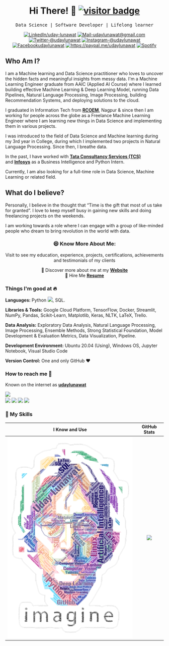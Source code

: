 <h1 align='center'> Hi There! 👋 <a href="#"><img src="https://visitor-badge.laobi.icu/badge?page_id=udaylunawat.visitor-badge" alt="visitor badge"></a></h1>
<p align='center'> <samp>Data Science | Software Developer | Lifelong learner</samp></p>

<div align="center">
  
<a href="https://www.linkedin.com/in/uday-lunawat" target="_blank"><img src="https://img.shields.io/badge/LinkedIn-%230077B5.svg?&style=flat-square&logo=linkedin&logoColor=white" alt="LinkedIn/uday-lunawat"></a>
<a href="mailto:udaylunawat@gmail.com" target="_blank"><img src="https://img.shields.io/badge/Mail_Me-c14438?style=flat-square&logo=Gmail&logoColor=white" alt="Mail-udaylunawat@gmail.com"></a>
<a href="https://twitter.com/udaylunawat" target="_blank"><img src="https://img.shields.io/badge/Twitter-1ca0f1?style=flat-square&labelColor=1ca0f1&logo=twitter&logoColor=white" alt="Twitter-@udaylunawat"></a>
<a href="https://www.instagram.com/udaylunawat" target="_blank"><img src="https://img.shields.io/badge/Instagram-%23E4405F.svg?&style=flat-square&logo=instagram&logoColor=white" alt="Instagram-@udaylunawat"></a>
<a href="https://www.facebook.com/udaylunawat" target="_blank"><img src="https://img.shields.io/badge/Facebook-%231877F2.svg?&style=flat-square&logo=facebook&logoColor=white" alt="Facebookudaylunawat"></a>
<a href="https://paypal.me/udaylunawat" target="_blank"><img src="https://img.shields.io/badge/Paypal-00457C?style=flat-square&labelColor=000000&logo=PayPal" alt="https://paypal.me/udaylunawat"></a>
<a href="https://open.spotify.com/playlist/69Ez7Nck73tXmrbGSVXdJ6" target="_blank"><img src="https://img.shields.io/badge/Spotify-%231ED760.svg?&style=flat-square&logo=spotify&logoColor=white" alt="Spotify"></a>
<!-- <a href="https://medium.com/@udaylunawat" target="_blank"><img src="https://img.shields.io/badge/Medium-03a57a?style=flat-square&labelColor=000000&logo=Medium" alt="Medium/@udaylunawat"></a> -->

</div>

## Who Am I?

I am a Machine learning and Data Science practitioner who loves to uncover the hidden facts and meaningful insights from messy data. I'm a Machine Learning Engineer graduate from AAIC (Applied AI Course) where I learned building effective Machine Learning & Deep Learning Model, running Data Pipelines, Natural Language Processing, Image Processing, building Recommendation Systems, and deploying solutions to the cloud.

I graduated in Information Tech from <a href="http://www.rknec.edu/" target="_blank">**RCOEM**</a>, Nagpur & since then I am working for people across the globe as a Freelance Machine Learning Engineer where I am learning new things in Data Science and implementing them in various projects.

I was introduced to the field of Data Science and Machine learning during my 3rd year in College, during which I implemented two projects in Natural Language Processing. Since then, I breathe data.	

In the past, I have worked with <a href="https://www.tcs.com/" target="_blank">**Tata Consultancy Services (TCS)**</a> and <a href="https://www.infosys.com/" target="_blank">**Infosys**</a> as a Business Intelligence and Python Intern.

Currently, I am also looking for a full-time role in Data Science, Machine Learning or related field.

## What do I believe?

Personally, I believe in the thought that “Time is the gift that most of us take for granted”. I love to keep myself busy in gaining new skills and doing freelancing projects on the weekends.

I am working towards a role where I can engage with a group of like-minded people who dream to bring revolution in the world with data.

<div align="center">

### 😄 Know More About Me:
Visit to see my education, experience, projects, certifications, achievements and testimonials of my clients

🔖 Discover more about me at my <a href="https://udaylunawat.github.io/" target="_blank">**Website**</a><br/>
💼 Hire Me <a href="https://drive.google.com/file/d/1tfqpUdc8Y6rTGiiIerb3YcKLzCB7AAlB/view?usp=sharing" target="_blank">**Resume**</a><br/>

</div>


### Things I'm good at :fire:

**Languages:**  Python [<img src="https://img.icons8.com/color/30/000000/snake.png">](), SQL.

**Libraries & Tools:** Google Cloud Platform, TensorFlow, Docker, Streamlit, NumPy, Pandas, Scikit-Learn, Matplotlib, Keras, NLTK, LaTeX, Trello.

**Data Analysis:** Exploratory Data Analysis, Natural Language Processing, Image Processing, Ensemble Methods, Strong Statistical Foundation, Model Development & Evaluation Metrics, Data Visualization, Pipeline.

**Development Environment:** Ubuntu 20.04 (Using), Windows OS, Jupyter Notebook, Visual Studio Code	

**Version Control:**  One and only GitHub :heart:	

### **How to reach me 📱**
Known on the internet as **[udaylunawat](https://www.google.com/search?q=udaylunawat)**


[<img target="_blank" src="https://img.icons8.com/material/64/000000/important-mail.png">](mailto:udaylunawat@gmail.com)	
[<img target="_blank" src="https://img.icons8.com/pastel-glyph/64/000000/whatsapp--v2.png"/>](https://wa.me/7020901969) 
[<img target="_blank" src="https://img.icons8.com/metro/64/000000/skype.png"/>](https://join.skype.com/invite/Xxhxebkfcp00) 
[<img target="_blank" src="https://img.icons8.com/ios/64/000000/linkedin.png"/>](https://www.linkedin.com/in/udaylunawat/) 
[<img target="_blank" src="https://img.icons8.com/fluent/64/000000/github.png"/>](https://www.github.io/udaylunawat/) 
<!-- [<img src="https://img.icons8.com/windows/64/000000/medium-logo.png"/>](https://medium.com/@udaylunawat) -->

### 🔭 My Skills
 I Know and Use            |  GitHub Stats 
:-------------------------:|:-------------------------:
<img src="https://github.com/udaylunawat/udaylunawat/blob/master/img/lennon_word.png" alt="drawing" width="500"/> |  ![](https://github-readme-stats.vercel.app/api?username=udaylunawat&show_icons=true&hide=["prs"]&hide_border=true)
